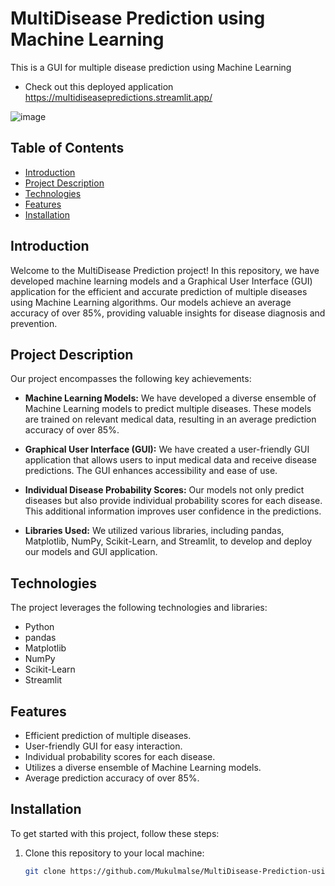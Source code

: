 
# MultiDisease Prediction using Machine Learning
This is a GUI for multiple disease prediction using Machine Learning
- Check out this deployed application https://multidiseasepredictions.streamlit.app/

![image](https://github.com/rkstu/MultiDisease_Prediction-using-Machine-Learning/assets/93584728/4b24310c-1f5e-4a9d-b4bc-9feb7a4f4d05)

## Table of Contents

- [Introduction](#introduction)
- [Project Description](#project-description)
- [Technologies](#technologies)
- [Features](#features)
- [Installation](#installation)

## Introduction

Welcome to the MultiDisease Prediction project! In this repository, we have developed machine learning models and a Graphical User Interface (GUI) application for the efficient and accurate prediction of multiple diseases using Machine Learning algorithms. Our models achieve an average accuracy of over 85%, providing valuable insights for disease diagnosis and prevention.

## Project Description

Our project encompasses the following key achievements:

- **Machine Learning Models:** We have developed a diverse ensemble of Machine Learning models to predict multiple diseases. These models are trained on relevant medical data, resulting in an average prediction accuracy of over 85%.

- **Graphical User Interface (GUI):** We have created a user-friendly GUI application that allows users to input medical data and receive disease predictions. The GUI enhances accessibility and ease of use.

- **Individual Disease Probability Scores:** Our models not only predict diseases but also provide individual probability scores for each disease. This additional information improves user confidence in the predictions.

- **Libraries Used:** We utilized various libraries, including pandas, Matplotlib, NumPy, Scikit-Learn, and Streamlit, to develop and deploy our models and GUI application.

## Technologies

The project leverages the following technologies and libraries:

- Python
- pandas
- Matplotlib
- NumPy
- Scikit-Learn
- Streamlit

## Features

- Efficient prediction of multiple diseases.
- User-friendly GUI for easy interaction.
- Individual probability scores for each disease.
- Utilizes a diverse ensemble of Machine Learning models.
- Average prediction accuracy of over 85%.

## Installation

To get started with this project, follow these steps:

1. Clone this repository to your local machine:

   ```bash
   git clone https://github.com/Mukulmalse/MultiDisease-Prediction-using-Machine-Learning.git
  

